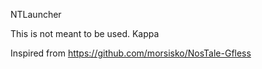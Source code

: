 NTLauncher

This is not meant to be used. Kappa

Inspired from https://github.com/morsisko/NosTale-Gfless